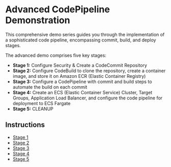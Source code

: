 # Advanced CodePipeline Demonstration

This comprehensive demo series guides you through the implementation of a sophisticated code pipeline, encompassing commit, build, and deploy stages.

The advanced demo comprises five key stages:

- **Stage 1:** Configure Security & Create a CodeCommit Repository
- **Stage 2:** Configure CodeBuild to clone the repository, create a container image, and store it on Amazon ECR (Elastic Container Registry)
- **Stage 3:** Configure a CodePipeline with commit and build steps to automate the build on each commit
- **Stage 4:** Create an ECS (Elastic Container Service) Cluster, Target Groups, Application Load Balancer, and configure the code pipeline for deployment to ECS Fargate
- **Stage 5:** CLEANUP

## Instructions

- [Stage 1](https://github.com/gbengard/aws-codepipeline/blob/master/Stage1-CodeCommit.md)
- [Stage 2](https://github.com/gbengard/aws-codepipeline/blob/master/Stage2-CodeBuild.md)
- [Stage 3](https://github.com/gbengard/aws-codepipeline/blob/master/Stage3-CodePipeline.md)
- [Stage 4](https://github.com/gbengard/aws-codepipeline/blob/master/Stage4-CodeDeploy.md)
- [Stage 5](https://github.com/gbengard/aws-codepipeline/blob/master/Stage5-CleanUp.md)
